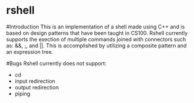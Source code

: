 # rshell

#Introduction
This is an implementation of a shell made using C++ and is based on design patterns that have been taught in CS100. Rshell currently supports the exection of multiple commands joined with connectors such as: &&, ;, and ||. This is accomplished by utilizing a composite pattern and an expression tree.

#Bugs
Rshell currently does not support:
* cd
* input redirection
* output redirection
* piping
